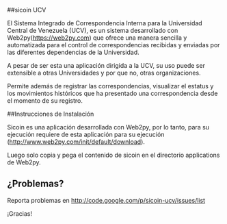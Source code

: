 ##sicoin UCV

El Sistema Integrado de Correspondencia Interna para la Universidad Central de Venezuela (UCV), es un sistema 
desarrollado con Web2py(https://web2py.com) que ofrece una manera sencilla y automatizada para el control de 
correspondencias recibidas y enviadas por las diferentes dependencias de la Universidad.

A pesar de ser esta una aplicación dirigida a la UCV, su uso puede ser extensible a otras Universidades y por que no, 
otras organizaciones.

Permite además de registrar las correspondencias, visualizar el estatus y los movimientos históricos que ha presentado
una correspondencia desde el momento de su registro.

##Instrucciones de Instalación

Sicoin es una aplicación desarrollada con Web2py, por lo tanto, para su ejecución requiere de esta aplicación para
su ejecución (http://www.web2py.com/init/default/download).

Luego solo copia y pega el contenido de sicoin en el directorio applications de Web2py.

## ¿Problemas?

Reporta problemas en http://code.google.com/p/sicoin-ucv/issues/list

¡Gracias!
